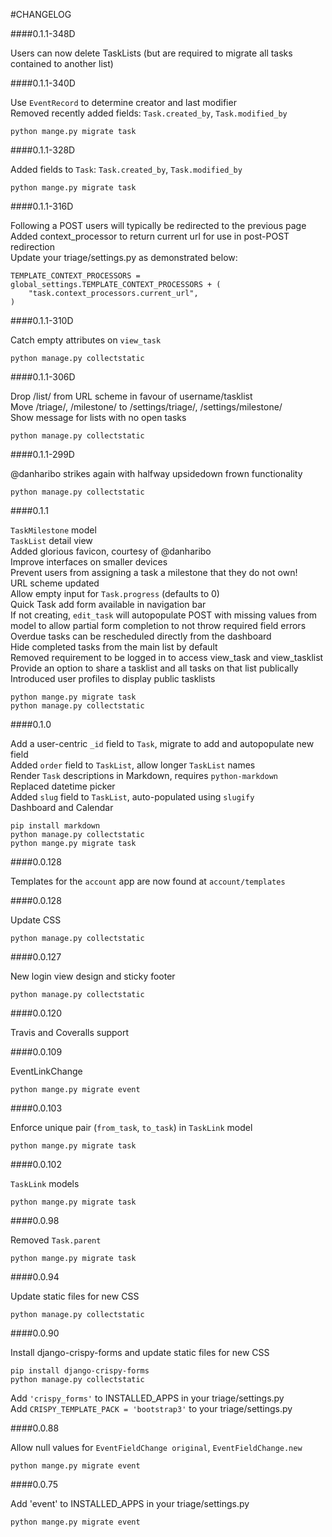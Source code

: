 #CHANGELOG

####0.1.1-348D

Users can now delete TaskLists (but are required to migrate all tasks contained to another list)

####0.1.1-340D

Use `EventRecord` to determine creator and last modifier  
Removed recently added fields: `Task.created_by`, `Task.modified_by`

    python mange.py migrate task

####0.1.1-328D

Added fields to `Task`: `Task.created_by`, `Task.modified_by`

    python mange.py migrate task

####0.1.1-316D

Following a POST users will typically be redirected to the previous page  
Added context_processor to return current url for use in post-POST redirection  
Update your triage/settings.py as demonstrated below:

    TEMPLATE_CONTEXT_PROCESSORS = global_settings.TEMPLATE_CONTEXT_PROCESSORS + (
        "task.context_processors.current_url",
    )

####0.1.1-310D

Catch empty attributes on `view_task`  

    python manage.py collectstatic

####0.1.1-306D

Drop /list/ from URL scheme in favour of username/tasklist  
Move /triage/, /milestone/ to /settings/triage/, /settings/milestone/  
Show message for lists with no open tasks  

    python manage.py collectstatic

####0.1.1-299D

@danharibo strikes again with halfway upsidedown frown functionality  

    python manage.py collectstatic

####0.1.1

`TaskMilestone` model  
`TaskList` detail view  
Added glorious favicon, courtesy of @danharibo  
Improve interfaces on smaller devices  
Prevent users from assigning a task a milestone that they do not own!  
URL scheme updated  
Allow empty input for `Task.progress` (defaults to 0)  
Quick Task add form available in navigation bar  
If not creating, `edit_task` will autopopulate POST with missing values from model to allow partial form completion to not throw required field errors  
Overdue tasks can be rescheduled directly from the dashboard  
Hide completed tasks from the main list by default  
Removed requirement to be logged in to access view_task and view_tasklist  
Provide an option to share a tasklist and all tasks on that list publically  
Introduced user profiles to display public tasklists  


    python mange.py migrate task
    python manage.py collectstatic

####0.1.0

Add a user-centric `_id` field to `Task`, migrate to add and autopopulate new field  
Added `order` field to `TaskList`, allow longer `TaskList` names  
Render `Task` descriptions in Markdown, requires `python-markdown`  
Replaced datetime picker  
Added `slug` field to `TaskList`, auto-populated using `slugify`  
Dashboard and Calendar

    pip install markdown
    python manage.py collectstatic
    python mange.py migrate task

####0.0.128

Templates for the `account` app are now found at `account/templates`  

####0.0.128

Update CSS

    python manage.py collectstatic

####0.0.127

New login view design and sticky footer

    python manage.py collectstatic

####0.0.120

Travis and Coveralls support

####0.0.109

EventLinkChange

    python mange.py migrate event

####0.0.103

Enforce unique pair (`from_task`, `to_task`) in `TaskLink` model

    python mange.py migrate task

####0.0.102

`TaskLink` models

    python mange.py migrate task

####0.0.98

Removed `Task.parent`

    python mange.py migrate task

####0.0.94

Update static files for new CSS

    python manage.py collectstatic

####0.0.90

Install django-crispy-forms and update static files for new CSS

    pip install django-crispy-forms
    python manage.py collectstatic

Add `'crispy_forms'` to INSTALLED_APPS in your triage/settings.py  
Add `CRISPY_TEMPLATE_PACK = 'bootstrap3'` to your triage/settings.py

####0.0.88

Allow null values for `EventFieldChange original`, `EventFieldChange.new`

    python mange.py migrate event

####0.0.75

Add 'event' to INSTALLED_APPS in your triage/settings.py

    python mange.py migrate event
